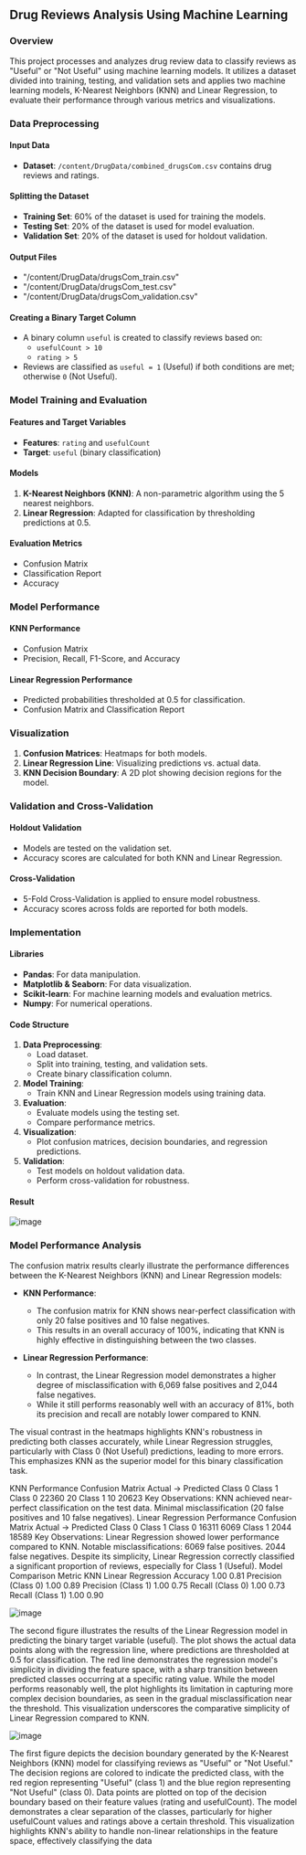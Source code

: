 ## Drug Reviews Analysis Using Machine Learning

### Overview
This project processes and analyzes drug review data to classify reviews as "Useful" or "Not Useful" using machine learning models. It utilizes a dataset divided into training, testing, and validation sets and applies two machine learning models, K-Nearest Neighbors (KNN) and Linear Regression, to evaluate their performance through various metrics and visualizations.

### Data Preprocessing
#### Input Data
- **Dataset**: `/content/DrugData/combined_drugsCom.csv` contains drug reviews and ratings.

#### Splitting the Dataset
- **Training Set**: 60% of the dataset is used for training the models.
- **Testing Set**: 20% of the dataset is used for model evaluation.
- **Validation Set**: 20% of the dataset is used for holdout validation.

#### Output Files
-  "/content/DrugData/drugsCom_train.csv"
-  "/content/DrugData/drugsCom_test.csv"
-  "/content/DrugData/drugsCom_validation.csv"


#### Creating a Binary Target Column
- A binary column `useful` is created to classify reviews based on:
  - `usefulCount > 10`
  - `rating > 5`
- Reviews are classified as `useful = 1` (Useful) if both conditions are met; otherwise `0` (Not Useful).

### Model Training and Evaluation
#### Features and Target Variables
- **Features**: `rating` and `usefulCount`
- **Target**: `useful` (binary classification)

#### Models
1. **K-Nearest Neighbors (KNN)**: A non-parametric algorithm using the 5 nearest neighbors.
2. **Linear Regression**: Adapted for classification by thresholding predictions at 0.5.

#### Evaluation Metrics
- Confusion Matrix
- Classification Report
- Accuracy

### Model Performance
#### KNN Performance
- Confusion Matrix
- Precision, Recall, F1-Score, and Accuracy

#### Linear Regression Performance
- Predicted probabilities thresholded at 0.5 for classification.
- Confusion Matrix and Classification Report

### Visualization
1. **Confusion Matrices**: Heatmaps for both models.
2. **Linear Regression Line**: Visualizing predictions vs. actual data.
3. **KNN Decision Boundary**: A 2D plot showing decision regions for the model.

### Validation and Cross-Validation
#### Holdout Validation
- Models are tested on the validation set.
- Accuracy scores are calculated for both KNN and Linear Regression.

#### Cross-Validation
- 5-Fold Cross-Validation is applied to ensure model robustness.
- Accuracy scores across folds are reported for both models.

### Implementation
#### Libraries
- **Pandas**: For data manipulation.
- **Matplotlib & Seaborn**: For data visualization.
- **Scikit-learn**: For machine learning models and evaluation metrics.
- **Numpy**: For numerical operations.

#### Code Structure
1. **Data Preprocessing**:
   - Load dataset.
   - Split into training, testing, and validation sets.
   - Create binary classification column.
2. **Model Training**:
   - Train KNN and Linear Regression models using training data.
3. **Evaluation**:
   - Evaluate models using the testing set.
   - Compare performance metrics.
4. **Visualization**:
   - Plot confusion matrices, decision boundaries, and regression predictions.
5. **Validation**:
   - Test models on holdout validation data.
   - Perform cross-validation for robustness.

#### Result 
 ![image](https://github.com/user-attachments/assets/06d43564-0545-4bb7-abb0-000a662ecd59)



### Model Performance Analysis

The confusion matrix results clearly illustrate the performance differences between the K-Nearest Neighbors (KNN) and Linear Regression models:

- **KNN Performance**:
  - The confusion matrix for KNN shows near-perfect classification with only 20 false positives and 10 false negatives.
  - This results in an overall accuracy of 100%, indicating that KNN is highly effective in distinguishing between the two classes.

- **Linear Regression Performance**:
  - In contrast, the Linear Regression model demonstrates a higher degree of misclassification with 6,069 false positives and 2,044 false negatives.
  - While it still performs reasonably well with an accuracy of 81%, both its precision and recall are notably lower compared to KNN.

The visual contrast in the heatmaps highlights KNN's robustness in predicting both classes accurately, while Linear Regression struggles, particularly with Class 0 (Not Useful) predictions, leading to more errors. This emphasizes KNN as the superior model for this binary classification task.

KNN Performance
Confusion Matrix
Actual → Predicted Class 0 Class 1
Class 0 22360 20
Class 1 10 20623
Key Observations:
KNN achieved near-perfect classification on the test data.
Minimal misclassification (20 false positives and 10 false negatives).
Linear Regression Performance
Confusion Matrix
Actual → Predicted Class 0 Class 1
Class 0 16311 6069
Class 1 2044 18589
Key Observations:
Linear Regression showed lower performance compared to KNN.
Notable misclassifications:
6069 false positives.
2044 false negatives.
Despite its simplicity, Linear Regression correctly classified a significant proportion of reviews, especially for
Class 1 (Useful).
Model Comparison
Metric KNN Linear Regression
Accuracy 1.00 0.81
Precision (Class 0) 1.00 0.89
Precision (Class 1) 1.00 0.75
Recall (Class 0) 1.00 0.73
Recall (Class 1) 1.00 0.90 

 ![image](https://github.com/user-attachments/assets/6ed454d1-233b-4f44-98ae-2faa75c3c429)
 
The second figure illustrates the results of the Linear Regression model in predicting the binary target
variable (useful). The plot shows the actual data points along with the regression line, where predictions are
thresholded at 0.5 for classification. The red line demonstrates the regression model's simplicity in dividing the
feature space, with a sharp transition between predicted classes occurring at a specific rating value. While the
model performs reasonably well, the plot highlights its limitation in capturing more complex decision
boundaries, as seen in the gradual misclassification near the threshold. This visualization underscores the
comparative simplicity of Linear Regression compared to KNN.


![image](https://github.com/user-attachments/assets/4df907d2-b7d4-401b-a48a-437ff86eea8e)

The first figure depicts the decision boundary generated by the K-Nearest Neighbors (KNN) model for
classifying reviews as "Useful" or "Not Useful." The decision regions are colored to indicate the predicted class,
with the red region representing "Useful" (class 1) and the blue region representing "Not Useful" (class 0). Data
points are plotted on top of the decision boundary based on their feature values (rating and usefulCount).
The model demonstrates a clear separation of the classes, particularly for higher usefulCount values and
ratings above a certain threshold. This visualization highlights KNN's ability to handle non-linear relationships
in the feature space, effectively classifying the data

 
